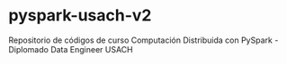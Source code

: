 # pyspark-usach-v2
Repositorio de códigos de curso Computación Distribuida con PySpark - Diplomado Data Engineer USACH
